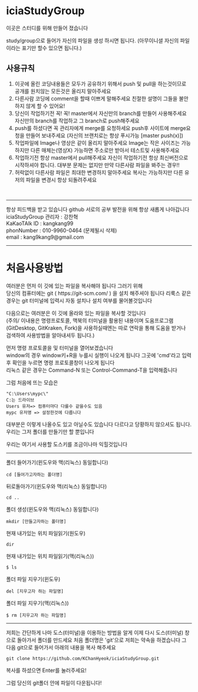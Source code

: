 # iciaStudyGroup

이곳은 스터디를 위해 만들어 졌습니다

study/group으로 들어가 자신의 파일을 생성 하시면 됩니다. (아무이니셜 자신의 파일이라는 표기만 할수 있으면 됩니다.)

<h2>사용규칙</h2>
<ol>
 <li>이곳에 올린 코딩내용들은 모두가 공유하기 위해서 push 및 pull을 하는것이므로 공개를 원치않는 모든것은 올리지 말아주세요</li>
 <li>다른사람 코딩에 comment을 할때 이쁘게 말해주세요 친절한 설명이 그들을 불안하지 않게 할 수 있어요!</li>
 <li>당신이 작업하기전 꼭! 꼭! master에서 자신만의 branch를 만들어 사용해주세요 자신만의 branch를 작업하고 그 branch로 push해주세요</li>
 <li>push를 하셨다면 꼭 관리자에게 merge를 요청하세요 push후 사이트에 merge요청을 만들어 보내주세요 (자신의 브랜치로는 항상 푸시가능 [master push(x)])</li>
 <li>작업파일에 Image나 영상은 같이 올리지 말아주세요 Image는 작은 사이즈는 가능하지만 다른 매체는(영상X) 가능하면 주소로만 받아서 테스트및 사용해주세요</li>
 <li>작업하기전 항상 master에서 pull해주세요 자신이 작업하기전 항상 최신버전으로 시작하셔야 합니다. 대부분 문제는 없지만 만약 다른사람 파일을 봐주는 경우!!</li>
 <li>허락없이 다른사람 파일은 최대한 변경하지 말아주세요 복사는 가능하지만 다른 유저의 파일을 변경시 항상 되돌려주세요</li>
</ol>
<br>
<hr>
<p>
 항상 피드백을 받고 있습니다 github 서로의 공부 발전을 위해 항상 새롭게 나아갑니다<br>
 iciaStudyGroup 관리자 : 강찬혁 <br>
 KaKaoTAlk ID : kangkang99<br>
 phonNumber : 010-9960-0464 (문제될시 삭제)<br>
 email : kang9kang9@gmail.com
</p>
<hr>

<h1>처음사용방법</h1>
여러분은 먼저 이 깃에 있는 파일을 복사해야 됩니다 그러기 위해<br>
당신의 컴퓨터에는 git ( https://git-scm.com/ ) 을 설치 해주셔야 됩니다 리룩스 같은 경우는 git 터미널에 입력시 자동 설치나 설치 여부를 물어볼것입니다<br>

다음으로는 여러분은 이 깃에 올라와 있는 파일을 복사할 것입니다<br> 
(주의/ 이내용은 명령프로토콜, 맥북의 터미널을 활용된 내용이며 도움프로그램(GitDesktop, GitKraken, Fork)을 사용하실때엔는 따로 연락을 통해 도움을 받거나 검색하여 사용방법을 알아내셔두 됩니다.)

먼저 명령 프로토콜을 및 터미널을 열어보겠습니다<br> 
window의 경우 window키+R을 누를시 실행이 나오게 됩니다 그곳에 'cmd'라고 입력후 확인을 누르면 명령 프로토콜창이 나오게 됩니다<br>
리눅스 같은 경우는 Command-N 또는 Control-Command-T을 입력해줍니다 <br>

그럼 처음에 뜨는 모습은 <br>
```
"C:\Users\mypc\"
C:는 드라이브
Users 유저=> 컴퓨터마다 다를수 같을수도 있음
mypc 유저명 => 설정한것에 다릅니다
```
대부분은 이렇게 나올수도 있고 아닐수도 있습니다 다르다고 당황하지 않으셔도 됩니다.<br>
우리는 그저 폴더를 만들기만 할 뿐입니다<br>

우리는 여기서 사용할 도스키를 조금이나마 익힐것입니다
<hr>
<p>폴더 들어가기(윈도우와 맥(리눅스) 동일합니다)</p>

```
cd [들어가고자하는 폴더명]
```

<p>뒤로돌아가기(윈도우와 맥(리눅스) 동일합니다)</p>

```
cd ..
```

<p>폴더 생성(윈도우와 맥(리눅스) 동일합니다)</p>

```
mkdir [만들고자하는 폴더명]
```
<p>현재 내가있는 위치 파일읽기(원도우)</p>

```
dir
```
<p>현재 내가있는 위치 파일읽기(맥(리눅스))</p>

```
$ ls
```

<p>폴더 파일 지우기(윈도우)</p>

```
del [지우고자 하는 파일명]
```

<p>폴더 파일 지우기(맥(리눅스))</p>

```
$ rm [지우고자 하는 파일명]
```
<hr>
저희는 간단하게 나마 도스(터미널)을 이용하는 방법을 알게 
이제 다시 도스(터미널) 창으로 돌아가서 폴더를 만드세요 처음 폴더명은 'git'으로 저희는 약속을 하겠습니다 
그 다음 git으로 들어가서 아래의 내용을 복사 해주세요

```
git clone https://github.com/KChanHyeok/iciaStudyGroup.git
```

복사를 하셨으면 Enter를 눌러주세요!

그럼 당신의 git폴더 안에 파일이 다운됩니다!

